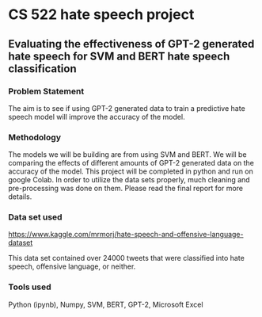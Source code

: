 # CS 522 hate speech project
## Evaluating the effectiveness of GPT-2 generated hate speech for SVM and BERT hate speech classification

### Problem Statement

The aim is to see if using GPT-2 generated data to train a predictive hate speech model will improve the accuracy of the model. 

### Methodology

The models we will be building are from using SVM and BERT. We will be comparing the effects of different amounts of GPT-2 generated data on the accuracy of the model. This project will be completed in python and run on google Colab. In order to utilize the data sets properly, much cleaning and pre-processing was done on them. Please read the final report for more details.

### Data set used
https://www.kaggle.com/mrmorj/hate-speech-and-offensive-language-dataset

This data set contained over 24000 tweets that were classified into hate speech, offensive language, or neither.

### Tools used
Python (ipynb),
Numpy,
SVM,
BERT,
GPT-2, 
Microsoft Excel


